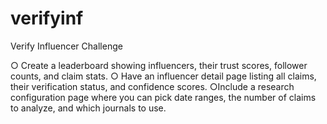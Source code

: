 # verifyinf
Verify Influencer Challenge

○​ Create a leaderboard showing influencers, their trust scores, follower counts,
and claim stats.
○​ Have an influencer detail page listing all claims, their verification status, and
confidence scores.
○​ Include a research configuration page where you can pick date ranges, the
number of claims to analyze, and which journals to use.
